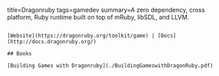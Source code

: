 title=Dragonruby
tags=gamedev
summary=A zero dependency, cross platform, Ruby runtime built on top of mRuby, libSDL, and LLVM.
~~~~~~

[Website](https://dragonruby.org/toolkit/game) | [Docs](http://docs.dragonruby.org/)

## Books

[Building Games with Dragonruby](./BuildingGameswithDragonRuby.pdf)
